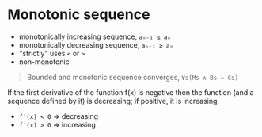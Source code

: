 # Monotonic sequence

- monotonically increasing sequence, `aₙ₋₁ ≤ aₙ`
- monotonically decreasing sequence, `aₙ₋₁ ≥ aₙ`
- "strictly" uses `<` or `>`
- non-monotonic

>Bounded and monotonic sequence converges, `∀s(Ms ∧ Bs ⇒ Cs)`

If the first derivative of the function f(x) is negative then the function (and a sequence defined by it) is decreasing; if positive, it is increasing.
- `f′(x) < 0` ⇒ decreasing
- `f′(x) > 0` ⇒ increasing
